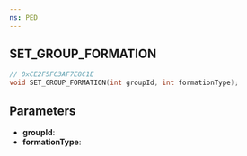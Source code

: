 ```yaml
---
ns: PED
---
```

## SET_GROUP_FORMATION

```c
// 0xCE2F5FC3AF7E8C1E
void SET_GROUP_FORMATION(int groupId, int formationType);
```

## Parameters
* **groupId**:
* **formationType**:
